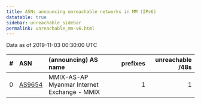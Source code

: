 ```yaml
---
title: ASNs announcing unreachable networks in MM (IPv6)
datatable: true
sidebar: unreachable_sidebar
permalink: unreachable_mm-v6.html
---
```


Data as of 2019-11-03 00:30:00 UTC


<div class="datatable-begin"></div>

|   # | ASN                                  | (announcing) AS name                        |   prefixes |   unreachable /48s |
|----:|:-------------------------------------|:--------------------------------------------|-----------:|-------------------:|
|   0 | [AS9654](unreachable_AS9654-v6.html) | MMIX-AS-AP Myanmar Internet Exchange - MMIX |          1 |                  1 |

<div class="datatable-end"></div>